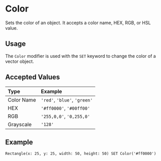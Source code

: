 # Color

Sets the color of an object. It accepts a color name, HEX, RGB, or HSL value.

## Usage

The `Color` modifier is used with the `SET` keyword to change the color of a vector object.

## Accepted Values

| Type          | Example                        |
| :------------ | :----------------------------- |
| Color Name    | `'red'`, `'blue'`, `'green'`        |
| HEX           | `'#ff0000'`, `'#00ff00'`            |
| RGB           | `'255,0,0'`, `'0,255,0'`            |
| Grayscale     | `'128'`                          |

## Example

```pencode
Rectangle(x: 25, y: 25, width: 50, height: 50) SET Color('#ff0000')
```